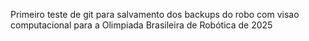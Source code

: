 Primeiro teste de git para salvamento dos backups do robo com visao computacional para a Olimpiada Brasileira de Robótica de 2025